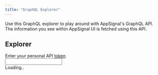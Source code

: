 ```yaml
---
title: "GraphQL Explorer"
---
```

Use this GraphQL explorer to play around with AppSignal's GraphQL API. The information you see within AppSignal UI is fetched using this API.

## Explorer

<div class="c-form">
  <label for="token" class="c-form__label">Enter your personal API <a href="https://appsignal.com/users/edit" target="_blank">token</a> </label><br>
  <input type="text" id="token" name="token" class="c-form__input">
</div>
<div id="graphiql" style="height: 100vh;">Loading..</div>


<script crossorigin src="https://unpkg.com/react/umd/react.production.min.js"></script>
<script crossorigin src="https://unpkg.com/react-dom/umd/react-dom.production.min.js"></script>
<script crossorigin src="https://unpkg.com/graphiql/graphiql.min.js"></script>
<link href="https://unpkg.com/graphiql/graphiql.min.css" rel="stylesheet" />


<script>
  function graphQLFetcher(graphQLParams) {
    let token = document.querySelector('#token').value;
    return fetch(
      `https://appsignal.com/graphql?token=${token}`,
      {
        method: 'post',
        headers: {
          Accept: 'application/json',
          'Content-Type': 'application/json',
        },
        body: JSON.stringify(graphQLParams),
        credentials: 'omit',
      },
    ).then(function (response) {
      return response.json().catch(function () {
        return response.text();
      });
    });
  }

  ReactDOM.render(
    React.createElement(GraphiQL, {
      fetcher: graphQLFetcher,
      defaultVariableEditorOpen: false,
    }),
    document.getElementById('graphiql'),
  );
</script>
